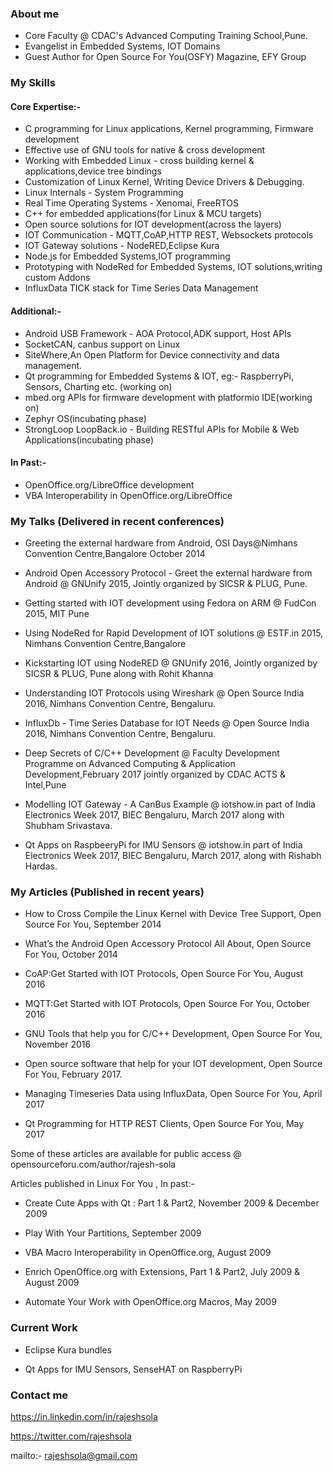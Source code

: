### About me

- Core Faculty @ CDAC's Advanced Computing Training School,Pune.
- Evangelist in Embedded Systems, IOT Domains
- Guest Author for Open Source For You(OSFY) Magazine, EFY Group

### My Skills

#### Core Expertise:-
- C programming for Linux applications, Kernel programming, Firmware development
- Effective use of GNU tools for native & cross development
- Working with Embedded Linux - cross building kernel & applications,device tree bindings
- Customization of Linux Kernel, Writing Device Drivers & Debugging.
- Linux Internals - System Programming
- Real Time Operating Systems - Xenomai, FreeRTOS
- C++ for embedded applications(for Linux & MCU targets)
- Open source solutions for IOT development(across the layers)
- IOT Communication - MQTT,CoAP,HTTP REST, Websockets protocols
- IOT Gateway solutions - NodeRED,Eclipse Kura
- Node.js for Embedded Systems,IOT programming
- Prototyping with NodeRed for Embedded Systems, IOT solutions,writing custom Addons
- InfluxData TICK stack for Time Series Data Management

#### Additional:-
- Android USB Framework - AOA Protocol,ADK support, Host APIs
- SocketCAN, canbus support on Linux
- SiteWhere,An Open Platform for Device connectivity and data management.
- Qt programming for Embedded Systems & IOT, eg:- RaspberryPi, Sensors, Charting etc. (working on)
- mbed.org APIs for firmware development with platformio IDE(working on)
- Zephyr OS(incubating phase)
- StrongLoop LoopBack.io - Building RESTful APIs for Mobile & Web Applications(incubating phase)

#### In Past:-
- OpenOffice.org/LibreOffice development
- VBA Interoperability in OpenOffice.org/LibreOffice

### My Talks (Delivered in recent conferences)
- Greeting the external hardware from Android, OSI Days@Nimhans Convention Centre,Bangalore October 2014

- Android Open Accessory Protocol - Greet the external hardware from Android  @ GNUnify 2015, Jointly organized by SICSR & PLUG, Pune.

- Getting started with IOT development using Fedora on ARM @ FudCon 2015, MIT Pune

- Using NodeRed for Rapid Development of IOT solutions @ ESTF.in 2015, Nimhans Convention Centre,Bangalore

- Kickstarting IOT using NodeRED @ GNUnify 2016, Jointly organized by SICSR & PLUG, Pune along with Rohit Khanna

- Understanding IOT Protocols using Wireshark @ Open Source India 2016, Nimhans Convention Centre, Bengaluru.

- InfluxDb - Time Series Database for IOT Needs @ Open Source India 2016, Nimhans Convention Centre, Bengaluru.

- Deep Secrets of C/C++ Development @ Faculty Development Programme on Advanced Computing & Application Development,February 2017 jointly organized by CDAC ACTS & Intel,Pune

- Modelling IOT Gateway - A CanBus Example @ iotshow.in part of India Electronics Week 2017, BIEC Bengaluru, March 2017 along with  Shubham Srivastava.

- Qt Apps on RaspbeeryPi for IMU Sensors @ iotshow.in part of India Electronics Week 2017, BIEC Bengaluru, March 2017, along with Rishabh Hardas.



### My Articles (Published in recent years)

- How to Cross Compile the Linux Kernel with Device Tree Support, Open Source For You, September 2014

- What’s the Android Open Accessory Protocol All About, Open Source For You, October 2014

- CoAP:Get Started with IOT Protocols, Open Source For You, August 2016

- MQTT:Get Started with IOT Protocols, Open Source For You, October 2016

- GNU Tools that help you for C/C++ Development, Open Source For You, November 2016

- Open source software that help for your IOT development, Open Source For You, February 2017.

- Managing Timeseries Data using InfluxData, Open Source For You, April 2017

- Qt Programming for HTTP REST Clients, Open Source For You, May 2017


Some of these articles are available for public access @ opensourceforu.com/author/rajesh-sola

Articles published in Linux For You , In past:-

- Create Cute Apps with Qt : Part 1 & Part2, November 2009 & December 2009

- Play With Your Partitions, September 2009

- VBA Macro Interoperability in OpenOffice.org, August 2009

- Enrich OpenOffice.org with Extensions, Part 1 & Part2, July 2009 & August 2009

- Automate Your Work with OpenOffice.org Macros, May  2009 

### Current Work

- Eclipse Kura bundles

- Qt Apps for IMU Sensors, SenseHAT on RaspberryPi

### Contact me

https://in.linkedin.com/in/rajeshsola

https://twitter.com/rajeshsola 

mailto:- rajeshsola@gmail.com

